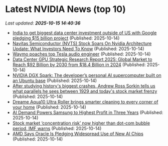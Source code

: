 # Latest NVIDIA News (top 10)
_Last updated: **2025-10-15 14:40:36**_

- [India to get biggest data center investment outside of US with Google pledging $15 billion project](https://www.techradar.com/pro/security/india-to-get-biggest-data-center-investment-outside-of-us-with-google-pledging-usd15-billion-project) (Published: 2025-10-14)
- [Navitas Semiconductor (NVTS) Stock Soars On Nvidia Architecture Update: What Investors Need To Know](https://biztoc.com/x/730a02c829022b7b) (Published: 2025-10-14)
- [Waymo poaches top Tesla audio engineer](http://electrek.co/2025/10/14/waymo-poaches-top-tesla-audio-engineer/) (Published: 2025-10-14)
- [Data Center GPU Strategic Research Report 2025: Global Market to Reach $92 Billion by 2030 from $18.4 Billion in 2024](https://www.globenewswire.com/news-release/2025/10/14/3166424/28124/en/Data-Center-GPU-Strategic-Research-Report-2025-Global-Market-to-Reach-92-Billion-by-2030-from-18-4-Billion-in-2024.html) (Published: 2025-10-14)
- [NVIDIA DGX Spark: The developer’s personal AI supercomputer built on an Ubuntu base](https://canonical.com/blog/nvidia-dgx-spark-ubuntu-base) (Published: 2025-10-14)
- [After studying history's biggest crashes, Andrew Ross Sorkin tells us what parallels he sees between 1929 and today's stock market frenzy](https://www.businessinsider.com/stock-market-bubble-andrew-ross-sorkin-1929-crash-book-ai-2025-10) (Published: 2025-10-14)
- [Dreame Aqua10 Ultra Roller brings smarter cleaning to every corner of your home](https://www.androidpolice.com/dreame-aqua-10-ultra-roller-brings-smarter-cleaning-to-every-corner-of-your-home/) (Published: 2025-10-14)
- [AI Demand Powers Samsung to Highest Profit in Three Years](https://www.androidheadlines.com/2025/10/ai-demand-powers-samsung-to-highest-profit-in-three-years.html) (Published: 2025-10-14)
- [Stock market ‘concentration risk’ now higher than dot-com bubble period, IMF warns](https://www.irishtimes.com/business/2025/10/14/stock-market-concentration-risk-now-higher-than-dot-com-bubble-period-imf-warns/) (Published: 2025-10-14)
- [AMD Says Oracle Is Pledging Widespread Use of New AI Chips](https://biztoc.com/x/8a32b6405f9dec42) (Published: 2025-10-14)
